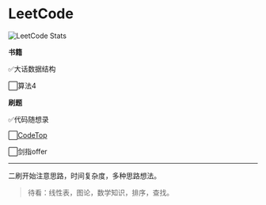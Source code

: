 LeetCode
===

![LeetCode Stats](https://leetcard.jacoblin.cool/shixiaocaia?theme=light&font=Zilla%20Slab&site=cn)

**书籍**

✅大话数据结构

⬜算法4

**刷题**

✅代码随想录

⬜[CodeTop](https://codetop.cc/home)

⬜剑指offer

---

二刷开始注意思路，时间复杂度，多种思路想法。

> 待看：线性表，图论，数学知识，排序，查找。


